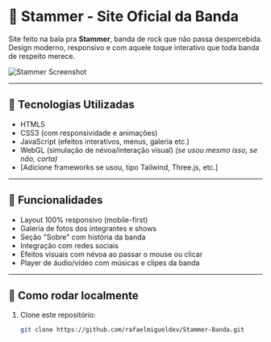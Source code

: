 # 🎸 Stammer - Site Oficial da Banda

Site feito na bala pra **Stammer**, banda de rock que não passa despercebida.  
Design moderno, responsivo e com aquele toque interativo que toda banda de respeito merece.

![Stammer Screenshot](![image](https://github.com/user-attachments/assets/5bb3667a-479d-442d-b6ad-4c963761755e)
) 



<!-- opcional, substitua pelo link/arquivo do print -->

---

## 🚀 Tecnologias Utilizadas

- HTML5
- CSS3 (com responsividade e animações)
- JavaScript (efeitos interativos, menus, galeria etc.)
- WebGL (simulação de névoa/interação visual) *(se usou mesmo isso, se não, corta)*
- [Adicione frameworks se usou, tipo Tailwind, Three.js, etc.]

---

## 🎯 Funcionalidades

- Layout 100% responsivo (mobile-first)
- Galeria de fotos dos integrantes e shows
- Seção "Sobre" com história da banda
- Integração com redes sociais
- Efeitos visuais com névoa ao passar o mouse ou clicar
- Player de áudio/vídeo com músicas e clipes da banda

---

## 🧪 Como rodar localmente

1. Clone este repositório:
   ```bash
   git clone https://github.com/rafaelmigueldev/Stammer-Banda.git
